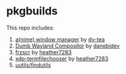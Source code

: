 # pkgbuilds
This repo includes:
1. [a(nime) window manager](https://github.com/dy-tea/awm) by [dy-tea](https://github.com/dy-tea) 
2. [Dumb Wayland Compositor](https://github.com/danebidev/dwc) by [danebidev](https://github.com/danebidev)
3. [frzscr](https://github.com/heather7283/frzscr) by [heather7283](https://github.com/heather7283)
4. [xdp-termfilechooser](https://github.com/heather7283/xdg-desktop-portal-termfilechooser) by [heather7283](https://github.com/heather7283)
5. [uutils/findutils](https://github.com/uutils/findutils)
